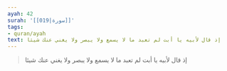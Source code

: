 ```yaml
---
ayah: 42
surah: '[[019|سورة]]'
tags:
- quran/ayah
text: إذ قال لأبيه يا أبت لم تعبد ما لا يسمع ولا يبصر ولا يغني عنك شيئا
---
```

> إذ قال لأبيه يا أبت لم تعبد ما لا يسمع ولا يبصر ولا يغني عنك شيئا
